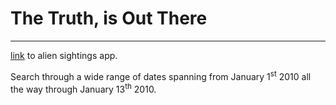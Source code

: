 # The Truth, is Out There
---
[link](https://belfman.github.io/aliens/) to alien sightings app.

Search through a wide range of dates spanning from January 1<sup>st</sup> 2010 all the way through January 13<sup>th</sup> 2010.
